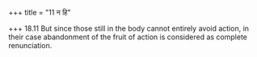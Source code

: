 +++
title = "11 न हि"

+++
18.11 But since those still in the body cannot entirely avoid action, in
their case abandonment of the fruit of action is considered as complete
renunciation.
